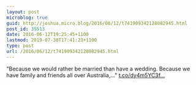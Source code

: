 ```yaml
---
layout: post
microblog: true
guid: http://joshua.micro.blog/2016/06/12/t741909342128082945.html
post_id: 35513
date: 2016-06-12T19:25:45+1100
lastmod: 2019-07-30T17:41:23+1100
type: post
url: /2016/06/12/t741909342128082945.html
---
```

"Because we would rather be married than have a wedding.  Because we have family and friends all over Australia,..." [t.co/dy4m5YC3f...](https://t.co/dy4m5YC3fF)
